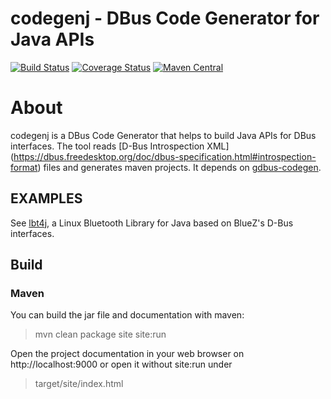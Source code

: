 codegenj - DBus Code Generator for Java APIs
============================================

[![Build Status](https://travis-ci.org/olir/codegenj.png)](https://travis-ci.org/olir/codegenj/builds)
[![Coverage Status](https://coveralls.io/repos/github/olir/codegenj/badge.svg?branch=master)](https://coveralls.io/github/olir/codegenj?branch=master)
[![Maven Central](https://maven-badges.herokuapp.com/maven-central/de.serviceflow/codegenj/badge.png)](https://maven-badges.herokuapp.com/maven-central/de.serviceflow/codegenj)

# About

codegenj is a DBus Code Generator that helps to build Java APIs for DBus interfaces. The tool reads [D-Bus Introspection XML] (https://dbus.freedesktop.org/doc/dbus-specification.html#introspection-format)
 files and generates maven projects. It depends on [gdbus-codegen](https://developer.gnome.org/gio/stable/gdbus-codegen.html). 


## EXAMPLES 

See  [lbt4j](https://github.com/olir/lbt4j), a Linux Bluetooth Library for Java based on BlueZ's D-Bus interfaces.

## Build

### Maven

You can build the jar file and documentation with maven:

> mvn clean package site site:run

Open the project documentation in your web browser on http://localhost:9000 
or open it without site:run under

> target/site/index.html

